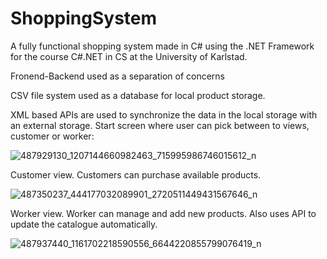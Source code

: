 # ShoppingSystem
A fully functional shopping system made in C# using the .NET Framework for the course C#.NET in CS at the University of Karlstad.



Fronend-Backend used as a separation of concerns

CSV file system used as a database for local product storage.

XML based APIs are used to synchronize the data in the local storage with an external storage.
Start screen where user can pick between to views, customer or worker:

![487929130_1207144660982463_715995986746015612_n](https://github.com/user-attachments/assets/14dfcc89-e5fb-40c0-8d8f-0b8c7c314f07)

Customer view. Customers can purchase available products.

![487350237_444177032089901_2720511449431567646_n](https://github.com/user-attachments/assets/5ee90e1f-cf2c-43e9-8b32-cada1154ced3)

Worker view. Worker can manage and add new products. Also uses API to update the catalogue automatically.

![487937440_1161702218590556_6644220855799076419_n](https://github.com/user-attachments/assets/c0fe32d1-21fd-4a91-b37d-646d4922cc1b)
